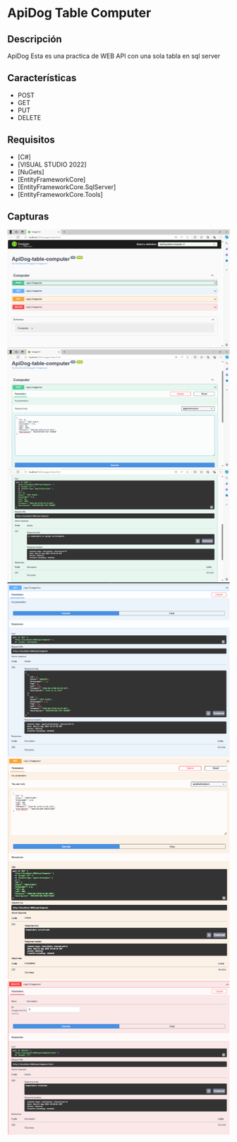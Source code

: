# ApiDog Table Computer

## Descripción

ApiDog
Esta es una practica de WEB API con una sola tabla en sql server

## Características

- POST
- GET
- PUT
- DELETE

## Requisitos

- [C#]
- [VISUAL STUDIO 2022]
- [NuGets]
- [EntityFrameworkCore]
- [EntityFrameworkCore.SqlServer]
- [EntityFrameworkCore.Tools]

## Capturas
![SWAGER](images/swager.png)
![POST](images/POST.png)
![Resuldado Post](images/PostAccepted.png)
![GET](images/GET.png)
![PUT](images/PUT.png)
![DELETE](images/Delete.png)

